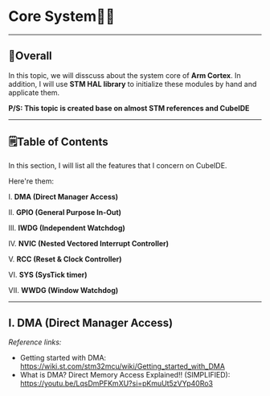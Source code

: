 # Core System🧑‍🔧
---
## 🚏Overall 
In this topic, we will disscuss about the system core of **Arm Cortex**. In addition, I will use **STM HAL library** to initialize these modules by hand and applicate them.

**P/S: This topic is created base on almost STM references and CubeIDE**

---
## 🗒️Table of Contents
In this section, I will list all the features that I concern on CubeIDE.

Here're them:

I. **DMA (Direct Manager Access)**

II. **GPIO (General Purpose In-Out)**

III. **IWDG (Independent Watchdog)**

IV. **NVIC (Nested Vectored Interrupt Controller)**

V. **RCC (Reset & Clock Controller)**

VI. **SYS (SysTick timer)**

VII. **WWDG (Window Watchdog)**

---
## I. DMA (Direct Manager Access)

*Reference links:* 

* Getting started with DMA: https://wiki.st.com/stm32mcu/wiki/Getting_started_with_DMA
* What is DMA? Direct Memory Access Explained!! (SIMPLIFIED): https://youtu.be/LqsDmPFKmXU?si=pKmuUt5zVYp40Ro3

  
